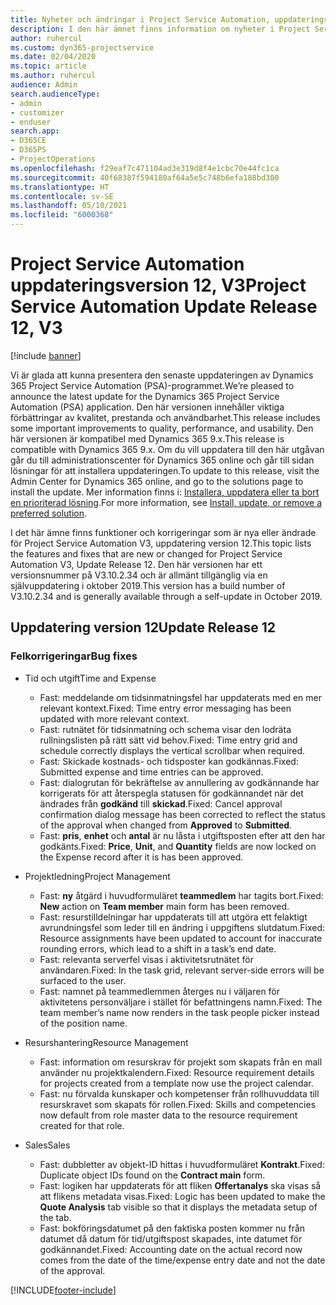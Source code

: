 ```yaml
---
title: Nyheter och ändringar i Project Service Automation, uppdateringsversion 12, version 3
description: I den här ämnet finns information om nyheter i Project Service Automation uppdatering version 12, V3.
author: ruhercul
ms.custom: dyn365-projectservice
ms.date: 02/04/2020
ms.topic: article
ms.author: ruhercul
audience: Admin
search.audienceType:
- admin
- customizer
- enduser
search.app:
- D365CE
- D365PS
- ProjectOperations
ms.openlocfilehash: f29eaf7c471104ad3e319d8f4e1cbc70e44fc1ca
ms.sourcegitcommit: 40f68387f594180af64a5e5c748b6efa188bd300
ms.translationtype: HT
ms.contentlocale: sv-SE
ms.lasthandoff: 05/10/2021
ms.locfileid: "6000368"
---
```

# <a name="project-service-automation-update-release-12-v3"></a><span data-ttu-id="954b2-103">Project Service Automation uppdateringsversion 12, V3</span><span class="sxs-lookup"><span data-stu-id="954b2-103">Project Service Automation Update Release 12, V3</span></span>

[!include [banner](../includes/psa-now-project-operations.md)]

<span data-ttu-id="954b2-104">Vi är glada att kunna presentera den senaste uppdateringen av Dynamics 365 Project Service Automation (PSA)-programmet.</span><span class="sxs-lookup"><span data-stu-id="954b2-104">We’re pleased to announce the latest update for the Dynamics 365 Project Service Automation (PSA) application.</span></span> <span data-ttu-id="954b2-105">Den här versionen innehåller viktiga förbättringar av kvalitet, prestanda och användbarhet.</span><span class="sxs-lookup"><span data-stu-id="954b2-105">This release includes some important improvements to quality, performance, and usability.</span></span> <span data-ttu-id="954b2-106">Den här versionen är kompatibel med Dynamics 365 9.x.</span><span class="sxs-lookup"><span data-stu-id="954b2-106">This release is compatible with Dynamics 365 9.x.</span></span> <span data-ttu-id="954b2-107">Om du vill uppdatera till den här utgåvan går du till administrationscenter för Dynamics 365 online och går till sidan lösningar för att installera uppdateringen.</span><span class="sxs-lookup"><span data-stu-id="954b2-107">To update to this release, visit the Admin Center for Dynamics 365 online, and go to the solutions page to install the update.</span></span> <span data-ttu-id="954b2-108">Mer information finns i: [Installera, uppdatera eller ta bort en prioriterad lösning](/power-platform/admin/install-remove-preferred-solution).</span><span class="sxs-lookup"><span data-stu-id="954b2-108">For more information, see [Install, update, or remove a preferred solution](/power-platform/admin/install-remove-preferred-solution).</span></span>

<span data-ttu-id="954b2-109">I det här ämne finns funktioner och korrigeringar som är nya eller ändrade för Project Service Automation V3, uppdatering version 12.</span><span class="sxs-lookup"><span data-stu-id="954b2-109">This topic lists the features and fixes that are new or changed for Project Service Automation V3, Update Release 12.</span></span> <span data-ttu-id="954b2-110">Den här versionen har ett versionsnummer på V3.10.2.34 och är allmänt tillgänglig via en självuppdatering i oktober 2019.</span><span class="sxs-lookup"><span data-stu-id="954b2-110">This version has a build number of V3.10.2.34 and is generally available through a self-update in October 2019.</span></span>

## <a name="update-release-12"></a><span data-ttu-id="954b2-111">Uppdatering version 12</span><span class="sxs-lookup"><span data-stu-id="954b2-111">Update Release 12</span></span>

### <a name="bug-fixes"></a><span data-ttu-id="954b2-112">Felkorrigeringar</span><span class="sxs-lookup"><span data-stu-id="954b2-112">Bug fixes</span></span>

- <span data-ttu-id="954b2-113">Tid och utgift</span><span class="sxs-lookup"><span data-stu-id="954b2-113">Time and Expense</span></span>

    - <span data-ttu-id="954b2-114">Fast: meddelande om tidsinmatningsfel har uppdaterats med en mer relevant kontext.</span><span class="sxs-lookup"><span data-stu-id="954b2-114">Fixed: Time entry error messaging has been updated with more relevant context.</span></span>
    - <span data-ttu-id="954b2-115">Fast: rutnätet för tidsinmatning och schema visar den lodräta rullningslisten på rätt sätt vid behov.</span><span class="sxs-lookup"><span data-stu-id="954b2-115">Fixed: Time entry grid and schedule correctly displays the vertical scrollbar when required.</span></span>
    - <span data-ttu-id="954b2-116">Fast: Skickade kostnads- och tidsposter kan godkännas.</span><span class="sxs-lookup"><span data-stu-id="954b2-116">Fixed: Submitted expense and time entries can be approved.</span></span>
    - <span data-ttu-id="954b2-117">Fast: dialogrutan för bekräftelse av annullering av godkännande har korrigerats för att återspegla statusen för godkännandet när det ändrades från **godkänd** till **skickad**.</span><span class="sxs-lookup"><span data-stu-id="954b2-117">Fixed: Cancel approval confirmation dialog message has been corrected to reflect the status of the approval when changed from **Approved** to **Submitted**.</span></span>
    - <span data-ttu-id="954b2-118">Fast: **pris**, **enhet** och **antal** är nu låsta i utgiftsposten efter att den har godkänts.</span><span class="sxs-lookup"><span data-stu-id="954b2-118">Fixed: **Price**, **Unit**, and **Quantity** fields are now locked on the Expense record after it is has been approved.</span></span>

- <span data-ttu-id="954b2-119">Projektledning</span><span class="sxs-lookup"><span data-stu-id="954b2-119">Project Management</span></span>

    - <span data-ttu-id="954b2-120">Fast: **ny** åtgärd i huvudformuläret **teammedlem** har tagits bort.</span><span class="sxs-lookup"><span data-stu-id="954b2-120">Fixed: **New** action on **Team member** main form has been removed.</span></span>
    - <span data-ttu-id="954b2-121">Fast: resurstilldelningar har uppdaterats till att utgöra ett felaktigt avrundningsfel som leder till en ändring i uppgiftens slutdatum.</span><span class="sxs-lookup"><span data-stu-id="954b2-121">Fixed: Resource assignments have been updated to account for inaccurate rounding errors, which lead to a shift in a task’s end date.</span></span>
    - <span data-ttu-id="954b2-122">Fast: relevanta serverfel visas i aktivitetsrutnätet för användaren.</span><span class="sxs-lookup"><span data-stu-id="954b2-122">Fixed: In the task grid, relevant server-side errors will be surfaced to the user.</span></span>
    - <span data-ttu-id="954b2-123">Fast: namnet på teammedlemmen återges nu i väljaren för aktivitetens personväljare i stället för befattningens namn.</span><span class="sxs-lookup"><span data-stu-id="954b2-123">Fixed: The team member’s name now renders in the task people picker instead of the position name.</span></span>

- <span data-ttu-id="954b2-124">Resurshantering</span><span class="sxs-lookup"><span data-stu-id="954b2-124">Resource Management</span></span>

    - <span data-ttu-id="954b2-125">Fast: information om resurskrav för projekt som skapats från en mall använder nu projektkalendern.</span><span class="sxs-lookup"><span data-stu-id="954b2-125">Fixed: Resource requirement details for projects created from a template now use the project calendar.</span></span>
    - <span data-ttu-id="954b2-126">Fast: nu förvalda kunskaper och kompetenser från rollhuvuddata till resurskravet som skapats för rollen.</span><span class="sxs-lookup"><span data-stu-id="954b2-126">Fixed: Skills and competencies now default from role master data to the resource requirement created for that role.</span></span>

- <span data-ttu-id="954b2-127">Sales</span><span class="sxs-lookup"><span data-stu-id="954b2-127">Sales</span></span>

    - <span data-ttu-id="954b2-128">Fast: dubbletter av objekt-ID hittas i huvudformuläret **Kontrakt**.</span><span class="sxs-lookup"><span data-stu-id="954b2-128">Fixed: Duplicate object IDs found on the **Contract main** form.</span></span>
    - <span data-ttu-id="954b2-129">Fast: logiken har uppdaterats för att fliken **Offertanalys** ska visas så att flikens metadata visas.</span><span class="sxs-lookup"><span data-stu-id="954b2-129">Fixed: Logic has been updated to make the **Quote Analysis** tab visible so that it displays the metadata setup of the tab.</span></span>
    - <span data-ttu-id="954b2-130">Fast: bokföringsdatumet på den faktiska posten kommer nu från datumet då datum för tid/utgiftspost skapades, inte datumet för godkännandet.</span><span class="sxs-lookup"><span data-stu-id="954b2-130">Fixed: Accounting date on the actual record now comes from the date of the time/expense entry date and not the date of the approval.</span></span>


[!INCLUDE[footer-include](../includes/footer-banner.md)]